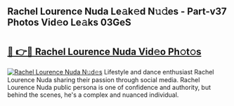 ## Rachel Lourence Nuda Le𝚊k𝚎d N𝚞𝚍es - Part-v37 Photos Vid𝚎o Le𝚊ks 03GeS

# <h2><a href="http://fbfxnpk.evod.top/?m=Rachel+Lourence+Nuda">🔗 👉🔴 Rachel Lourence Nuda Vid𝚎o Ph𝚘t𝚘s</a></h2>

[![Rachel Lourence Nuda N𝚞d𝚎s](https://i.imgur.com/8V9OHl7.gif)](http://fbfxnpk.evod.top/?m=Rachel+Lourence+Nuda)
Lifestyle and dance enthusiast Rachel Lourence Nuda sharing their passion through social media. Rachel Lourence Nuda public persona is one of confidence and authority, but behind the scenes, he's a complex and nuanced individual. 
